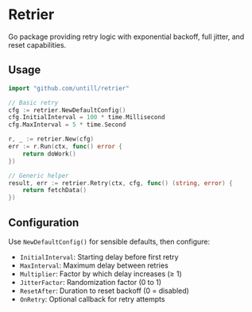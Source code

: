 # Retrier

Go package providing retry logic with exponential backoff, full jitter, and reset capabilities.

## Usage

```go
import "github.com/untill/retrier"

// Basic retry
cfg := retrier.NewDefaultConfig()
cfg.InitialInterval = 100 * time.Millisecond
cfg.MaxInterval = 5 * time.Second

r, _ := retrier.New(cfg)
err := r.Run(ctx, func() error {
    return doWork()
})

// Generic helper
result, err := retrier.Retry(ctx, cfg, func() (string, error) {
    return fetchData()
})
```

## Configuration

Use `NewDefaultConfig()` for sensible defaults, then configure:

- `InitialInterval`: Starting delay before first retry
- `MaxInterval`: Maximum delay between retries
- `Multiplier`: Factor by which delay increases (≥ 1)
- `JitterFactor`: Randomization factor (0 to 1)
- `ResetAfter`: Duration to reset backoff (0 = disabled)
- `OnRetry`: Optional callback for retry attempts